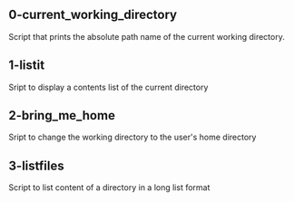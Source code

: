 ## 0-current_working_directory
Script that prints the absolute path name of the current working directory.

## 1-listit
Sript to display a contents list of the current directory

## 2-bring_me_home
Sript to change the working directory to the user's home directory

## 3-listfiles
Script to list content of a directory in a long list format
